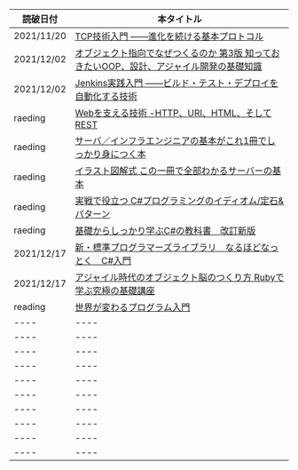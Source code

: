 |  読破日付  |  本タイトル  |
| ---- | ---- |
 2021/11/20  |  [TCP技術入門 ――進化を続ける基本プロトコル](https://www.amazon.co.jp/TCP%E6%8A%80%E8%A1%93%E5%85%A5%E9%96%80%E2%80%95%E2%80%95%E9%80%B2%E5%8C%96%E3%82%92%E7%B6%9A%E3%81%91%E3%82%8B%E5%9F%BA%E6%9C%AC%E3%83%97%E3%83%AD%E3%83%88%E3%82%B3%E3%83%AB-WEB-DB-PRESS-plus-ebook/dp/B07TKGKH8V/)  |
|  2021/12/02  |  [オブジェクト指向でなぜつくるのか 第3版 知っておきたいOOP、設計、アジャイル開発の基礎知識](https://www.amazon.co.jp/gp/product/B092HDFJKK/ref=ppx_yo_dt_b_d_asin_title_o07?ie=UTF8&psc=1)  |
| 2021/12/02 | [Jenkins実践入門 ――ビルド・テスト・デプロイを自動化する技術](https://www.amazon.co.jp/gp/product/B07JGWKRZQ/ref=ppx_yo_dt_b_d_asin_title_o03?ie=UTF8&psc=1) |
| raeding | [Webを支える技術 -HTTP、URI、HTML、そしてREST](https://www.amazon.co.jp/s?k=Web%E3%82%92%E6%94%AF%E3%81%88%E3%82%8B%E6%8A%80%E8%A1%93+-HTTP%E3%80%81URI%E3%80%81HTML%E3%80%81%E3%81%9D%E3%81%97%E3%81%A6REST&i=digital-text&__mk_ja_JP=%E3%82%AB%E3%82%BF%E3%82%AB%E3%83%8A&ref=nb_sb_noss) |
| raeding | [サーバ／インフラエンジニアの基本がこれ1冊でしっかり身につく本](https://www.amazon.co.jp/gp/product/B091K8GCTC/ref=ppx_yo_dt_b_d_asin_title_o00?ie=UTF8&psc=1) |
| raeding | [イラスト図解式 この一冊で全部わかるサーバーの基本](https://www.amazon.co.jp/gp/product/B01DBQQ80A/ref=ppx_yo_dt_b_d_asin_title_o09?ie=UTF8&psc=1) |
| raeding | [実戦で役立つ C#プログラミングのイディオム/定石&パターン](https://www.amazon.co.jp/gp/product/B06WP7HJ27/ref=ppx_yo_dt_b_d_asin_title_o00?ie=UTF8&psc=1) |
| raeding | [基礎からしっかり学ぶC#の教科書　改訂新版](https://www.amazon.co.jp/gp/product/B084Q5GHCS/ref=ppx_yo_dt_b_d_asin_title_o01?ie=UTF8&psc=1) |
| 2021/12/17 | [新・標準プログラマーズライブラリ　なるほどなっとく　C#入門](https://www.amazon.co.jp/gp/product/B07PQDZ56Y/ref=ppx_yo_dt_b_d_asin_title_o04?ie=UTF8&psc=1) |
| 2021/12/17 | [アジャイル時代のオブジェクト脳のつくり方 Rubyで学ぶ究極の基礎講座](https://www.amazon.co.jp/gp/aw/d/B0734GH91L/ref=ya_aw_dod_pi?ie=UTF8&psc=1) |
| reading | [世界が変わるプログラム入門 ](https://www.amazon.co.jp/世界が変わるプログラム入門-ちくまプリマー新書-山本貴光-ebook/dp/B011HON70W/ref=mp_s_a_1_3?crid=1XB21AYS67HLM&keywords=世界が変わるプログラム入門&qid=1640001579&sprefix=世界が変わる%2Caps%2C265&sr=8-3) |
| ---- | ---- |
| ---- | ---- |
| ---- | ---- |
| ---- | ---- |
| ---- | ---- |
| ---- | ---- |
| ---- | ---- |
| ---- | ---- |
| ---- | ---- |
| ---- | ---- |
